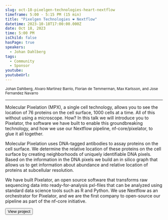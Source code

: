 ```yaml
---
slug: oct-18-pixelgen-technologies-heart-nextflow
timeframe: 5:00 - 5:15 PM (15 min)
title: "Pixelgen Technologies ❤︎ Nextflow"
datetime: 2023-10-18T17:00:00.000Z
date: Oct 18, 2023
time: 5:00 PM
isChild: false
hasPage: true
speakers:
  - Johan Dahlberg
tags:
  - Community
  - Sponsor
youtube: 
youtubeUrl: 
---
```

<div className="mb-4">
  <small className="typo-small">
    Johan Dahlberg, Alvaro Martinez Barrio, Florian de Temmerman, Max Karlsson, and Jose Fernandez Navarro
  </small>
</div>

<hr className="border-t border-gray-50 mb-4 opacity-20" />

Molecular Pixelation (MPX), a single cell technology, allows you to see the location of 76 proteins on the cell surface, 1000 cells at a time. All of this without using a microscope. How? In this talk we will introduce you to Pixelator, the software we have built to enable this groundbreaking technology, and how we use our Nextflow pipeline, nf-core/pixelator, to glue it all together.

Molecular Pixelation uses DNA-tagged antibodies to assay proteins on the cell surface. We determine the relative location of these proteins on the cell surface by creating neighborhoods of uniquely identifiable DNA pixels. Based on the information in the DNA pixels we build an in silico graph that allows us to get information about abundance and relative location of proteins at subcellular resolution.

We have built Pixelator, an open source software that transforms raw sequencing data into ready-for-analysis pxl-files that can be analyzed using standard data science tools such as R and Python. We use Nextflow as an orchestrator for Pixelator, and we are the first company to open-source our pipeline as part of the nf-core initiative.

<div>
  <Button to="https://pixelgen.com" variant="secondary" size="md" arrow>
    View project
  </Button>
</div>